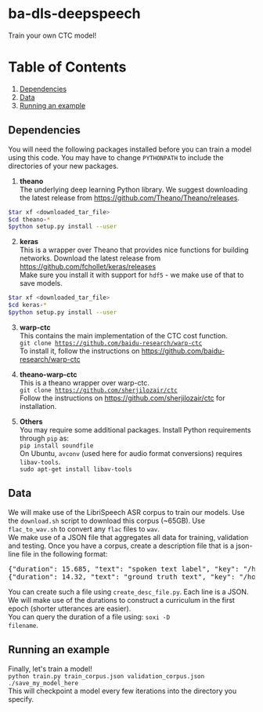 # ba-dls-deepspeech
Train your own CTC model!

# Table of Contents
1. [Dependencies](#dependencies)
2. [Data](#data)
3. [Running an example](#running-an-example)

## Dependencies
You will need the following packages installed before you can train a model using this code. You may have to change `PYTHONPATH` to include the directories
of your new packages.  
  
1. **theano**  
The underlying deep learning Python library. We suggest downloading the latest release from https://github.com/Theano/Theano/releases.    
```bash
$tar xf <downloaded_tar_file>
$cd theano-*
$python setup.py install --user
```  

2. **keras**  
This is a wrapper over Theano that provides nice functions for building networks. Download the latest release from https://github.com/fchollet/keras/releases  
Make sure you install it with support for `hdf5` - we make use of that to save models.  
```bash
$tar xf <downloaded_tar_file>
$cd keras-*
$python setup.py install --user
```

3. **warp-ctc**  
This contains the main implementation of the CTC cost function.  
<code>git clone https://github.com/baidu-research/warp-ctc</code>  
To install it, follow the instructions on https://github.com/baidu-research/warp-ctc

4. **theano-warp-ctc**  
This is a theano wrapper over warp-ctc.  
<code>git clone https://github.com/sherjilozair/ctc</code>  
Follow the instructions on https://github.com/sherjilozair/ctc for installation.

5. **Others**  
You may require some additional packages. Install Python requirements through `pip` as:  
<code>pip install soundfile</code>  
On Ubuntu, `avconv` (used here for audio format conversions) requires `libav-tools`.  
<code>sudo apt-get install libav-tools</code>  
## Data
We will make use of the LibriSpeech ASR corpus to train our models. Use the `download.sh` script to download this corpus (~65GB). Use `flac_to_wav.sh` to convert any `flac` files to `wav`.  
We make use of a JSON file that aggregates all data for training, validation and testing. Once you have a corpus, create a description file that is a json-line file in the following format:
<pre>
{"duration": 15.685, "text": "spoken text label", "key": "/home/username/LibriSpeech/train-clean-360/5672/88367/5672-88367-0031.wav"}
{"duration": 14.32, "text": "ground truth text", "key": "/home/username/LibriSpeech/train-other-500/8678/280914/8678-280914-0009.wav"}
</pre>  
You can create such a file using `create_desc_file.py`. Each line is a JSON. We will make use of the durations to construct a curriculum in the first epoch (shorter utterances are easier).  
You can query the duration of a file using: <code>soxi -D filename</code>.
## Running an example
Finally, let's train a model!  
<code>python train.py train_corpus.json validation_corpus.json ./save_my_model_here</code>  
This will checkpoint a model every few iterations into the directory you specify.
